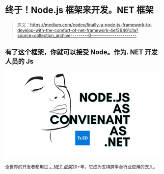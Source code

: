 # 终于！Node.js 框架来开发。NET 框架

> 原文：<https://medium.com/codex/finally-a-node-js-framework-to-develop-with-the-comfort-of-net-framework-4ef26461c1a?source=collection_archive---------0----------------------->

## 有了这个框架，你就可以接受 Node。作为. NET 开发人员的 Js

![](img/c873bcab68949460311841c8900ad20d.png)

全世界的开发者都用过 [*。NET 框架*](https://de.wikipedia.org/wiki/.Net-Framework)20+年。它成为支持跨平台行业应用的宠儿。